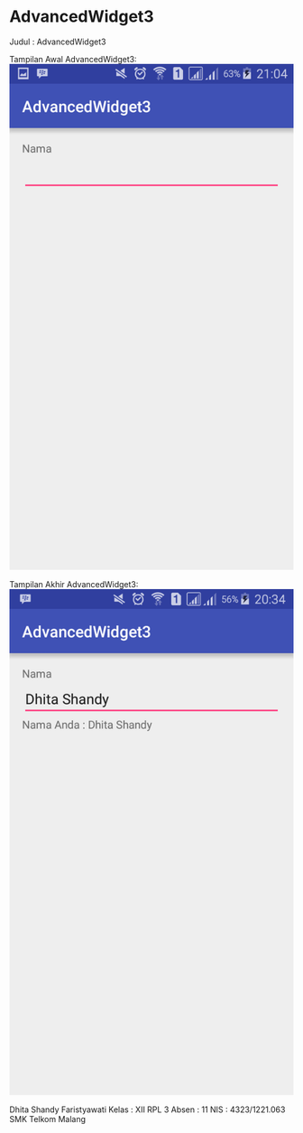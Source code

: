 # AdvancedWidget3

Judul : AdvancedWidget3

Tampilan Awal AdvancedWidget3:
![Image of AdvancedWidget3 Awal](https://github.com/DhitaShandyFaristyawati/AdvancedWidget3/blob/master/AdvancedWidget3-awal.png)

Tampilan Akhir AdvancedWidget3:
![Image of AdvancedWidget3 Akhir](https://github.com/DhitaShandyFaristyawati/AdvancedWidget3/blob/master/AdvancedWidget3-akhir.png)

Dhita Shandy Faristyawati
Kelas : XII RPL 3
Absen : 11
NIS : 4323/1221.063
SMK Telkom Malang
